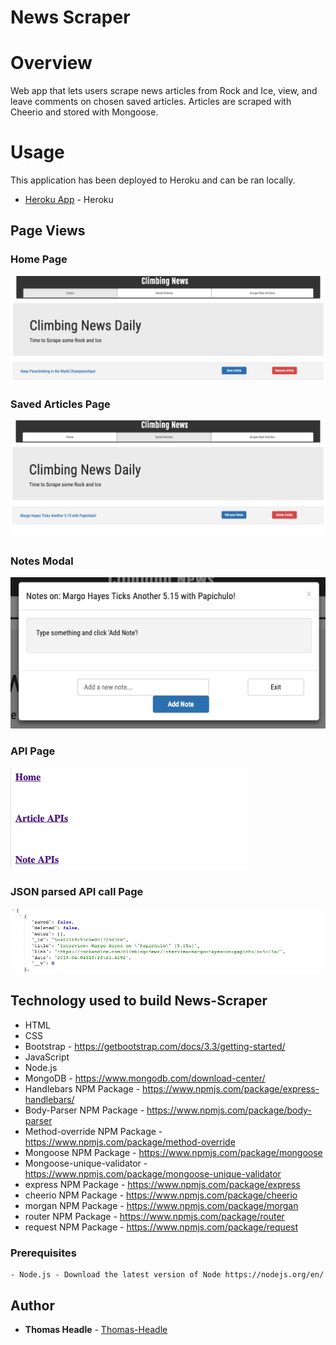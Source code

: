 # News Scraper

# Overview

Web app that lets users scrape news articles from Rock and Ice, view, and leave comments on chosen saved articles. Articles are scraped with Cheerio and stored with Mongoose.

# Usage

This application has been deployed to Heroku and can be ran locally.

-   [Heroku App](https://intense-meadow-92410.herokuapp.com/) - Heroku

## Page Views

### Home Page

![Screen shot](public/images/newsScraper.png)

### Saved Articles Page

![Screen shot](public/images/saved.png)

### Notes Modal

![Screen shot](public/images/notes.png)

### API Page

![Screen shot](public/images/api.png)

### JSON parsed API call Page

![Screen shot](public/images/json.png)

## Technology used to build News-Scraper

-   HTML
-   CSS
-   Bootstrap - https://getbootstrap.com/docs/3.3/getting-started/
-   JavaScript
-   Node.js
-   MongoDB - https://www.mongodb.com/download-center/
-   Handlebars NPM Package - https://www.npmjs.com/package/express-handlebars/
-   Body-Parser NPM Package - https://www.npmjs.com/package/body-parser
-   Method-override NPM Package - https://www.npmjs.com/package/method-override
-   Mongoose NPM Package - https://www.npmjs.com/package/mongoose
-   Mongoose-unique-validator - https://www.npmjs.com/package/mongoose-unique-validator
-   express NPM Package - https://www.npmjs.com/package/express
-   cheerio NPM Package - https://www.npmjs.com/package/cheerio
-   morgan NPM Package - https://www.npmjs.com/package/morgan
-   router NPM Package - https://www.npmjs.com/package/router
-   request NPM Package - https://www.npmjs.com/package/request

### Prerequisites

```
- Node.js - Download the latest version of Node https://nodejs.org/en/
```

## Author

-   **Thomas Headle** - [Thomas-Headle](https://github.com/TGHeadle1371/news-scraper)
